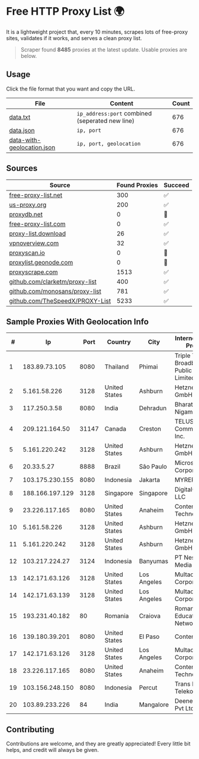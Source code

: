 
# Free HTTP Proxy List 🌍

It is a lightweight project that, every 10 minutes, scrapes lots of free-proxy sites, validates if it works, and serves a clean proxy list.


> Scraper found **8485** proxies at the latest update. Usable proxies are below.

## Usage

Click the file format that you want and copy the URL.


|File|Content|Count|
|----|-------|-----|
|[data.txt](https://raw.githubusercontent.com/themiralay/Proxy-List-World/master/data.txt)|`ip_address:port` combined (seperated new line)|676|
|[data.json](https://raw.githubusercontent.com/themiralay/Proxy-List-World/master/data.json)|`ip, port`|676|
|[data-with-geolocation.json](https://raw.githubusercontent.com/themiralay/Proxy-List-World/master/data-with-geolocation.json)|`ip, port, geolocation`|676|

## Sources

|Source|Found Proxies|Succeed|
|------|-------------|-------|
|[free-proxy-list.net](https://free-proxy-list.net)|300|✅|
|[us-proxy.org](https://www.us-proxy.org)|200|✅|
|[proxydb.net](http://proxydb.net)|0|🚫|
|[free-proxy-list.com](https://free-proxy-list.com/?page=&port=&type%5B%5D=http&type%5B%5D=https&up_time=0&search=Search)|0|✅|
|[proxy-list.download](https://www.proxy-list.download/HTTP)|26|✅|
|[vpnoverview.com](https://vpnoverview.com/privacy/anonymous-browsing/free-proxy-servers)|32|✅|
|[proxyscan.io](https://www.proxyscan.io)|0|🚫|
|[proxylist.geonode.com](https://proxylist.geonode.com/api/proxy-list?limit=300&page=1&sort_by=lastChecked&sort_type=desc&protocols=http,https)|0|🚫|
|[proxyscrape.com](https://api.proxyscrape.com/v2/?request=displayproxies&protocol=http&timeout=10000&country=all&ssl=all&anonymity=all)|1513|✅|
|[github.com/clarketm/proxy-list](https://raw.githubusercontent.com/clarketm/proxy-list/master/proxy-list-raw.txt)|400|✅|
|[github.com/monosans/proxy-list](https://raw.githubusercontent.com/monosans/proxy-list/main/proxies/http.txt)|781|✅|
|[github.com/TheSpeedX/PROXY-List](https://raw.githubusercontent.com/TheSpeedX/PROXY-List/master/http.txt)|5233|✅|


## Sample Proxies With Geolocation Info

|#|Ip|Port|Country|City|Internet Service Provider|
|-|--|----|-------|----|-------------------------|
|1|183.89.73.105|8080|Thailand|Phimai|Triple T Broadband Public Company Limited|
|2|5.161.58.226|3128|United States|Ashburn|Hetzner Online GmbH|
|3|117.250.3.58|8080|India|Dehradun|Bharat Sanchar Nigam Ltd|
|4|209.121.164.50|31147|Canada|Creston|TELUS Communications Inc.|
|5|5.161.220.242|3128|United States|Ashburn|Hetzner Online GmbH|
|6|20.33.5.27|8888|Brazil|São Paulo|Microsoft Corporation|
|7|103.175.230.155|8080|Indonesia|Jakarta|MYREPUBLIC|
|8|188.166.197.129|3128|Singapore|Singapore|DigitalOcean, LLC|
|9|23.226.117.165|8080|United States|Anaheim|ContentKeeper Technologies|
|10|5.161.58.226|3128|United States|Ashburn|Hetzner Online GmbH|
|11|5.161.220.242|3128|United States|Ashburn|Hetzner Online GmbH|
|12|103.217.224.27|3124|Indonesia|Banyumas|PT Nesta Indo Media|
|13|142.171.63.126|3128|United States|Los Angeles|Multacom Corporation|
|14|142.171.63.139|3128|United States|Los Angeles|Multacom Corporation|
|15|193.231.40.182|80|Romania|Craiova|Romanian Education Network|
|16|139.180.39.201|8080|United States|El Paso|Conterra|
|17|142.171.63.126|3128|United States|Los Angeles|Multacom Corporation|
|18|23.226.117.165|8080|United States|Anaheim|ContentKeeper Technologies|
|19|103.156.248.150|8080|Indonesia|Percut|Trans Media Telekomunikasi|
|20|103.89.233.226|84|India|Mangalore|Deenet Services Pvt Ltd|



## Contributing

Contributions are welcome, and they are greatly appreciated! Every
little bit helps, and credit will always be given.

